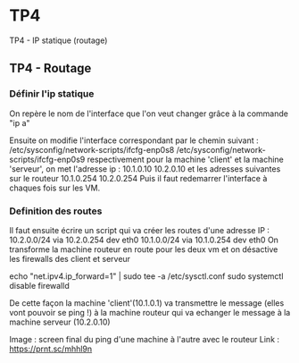 # TP4
TP4 - IP statique (routage)

## TP4 - Routage

### Définir l'ip statique

On repère le nom de l'interface que l'on veut changer grâce à la commande "ip a"

Ensuite on modifie l'interface correspondant par le chemin suivant : 
/etc/sysconfig/network-scripts/ifcfg-enp0s8
/etc/sysconfig/network-scripts/ifcfg-enp0s9
respectivement pour la machine 'client' et la machine 'serveur', on met l'adresse ip : 
10.1.0.10
10.2.0.10
et les adresses suivantes sur le routeur
10.1.0.254
10.2.0.254
Puis il faut redemarrer l'interface à chaques fois sur les VM.

### Definition des routes

Il faut ensuite écrire un script qui va créer les routes d'une adresse IP : 
10.2.0.0/24 via 10.2.0.254 dev eth0
10.1.0.0/24 via 10.1.0.254 dev eth0
On transforme la machine routeur en route pour les deux vm et on désactive les firewalls des client et serveur

echo "net.ipv4.ip_forward=1" | sudo tee -a /etc/sysctl.conf
sudo systemctl disable firewalld


De cette façon la machine 'client'(10.1.0.1) va transmettre le message (elles vont pouvoir se ping !) à la machine routeur qui va echanger le message à la machine serveur (10.2.0.10)

Image : screen final du ping d'une machine à l'autre avec le routeur
Link : https://prnt.sc/mhhl9n
